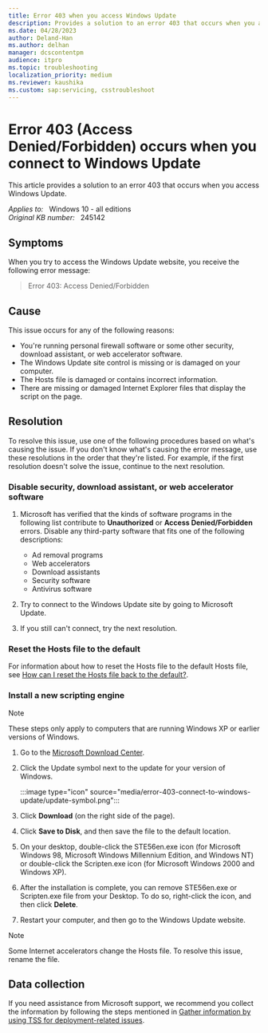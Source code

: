 ```yaml
---
title: Error 403 when you access Windows Update
description: Provides a solution to an error 403 that occurs when you access Windows Update.
ms.date: 04/28/2023
author: Deland-Han
ms.author: delhan
manager: dcscontentpm
audience: itpro
ms.topic: troubleshooting
localization_priority: medium
ms.reviewer: kaushika
ms.custom: sap:servicing, csstroubleshoot
---
```

# Error 403 (Access Denied/Forbidden) occurs when you connect to Windows Update

This article provides a solution to an error 403 that occurs when you access Windows Update.

_Applies to:_ &nbsp; Windows 10 - all editions  
_Original KB number:_ &nbsp; 245142

## Symptoms

When you try to access the Windows Update website, you receive the following error message:

> Error 403: Access Denied/Forbidden

## Cause

This issue occurs for any of the following reasons:

- You're running personal firewall software or some other security, download assistant, or web accelerator software.
- The Windows Update site control is missing or is damaged on your computer.
- The Hosts file is damaged or contains incorrect information.
- There are missing or damaged Internet Explorer files that display the script on the page.

## Resolution

To resolve this issue, use one of the following procedures based on what's causing the issue. If you don't know what's causing the error message, use these resolutions in the order that they're listed. For example, if the first resolution doesn't solve the issue, continue to the next resolution.

### Disable security, download assistant, or web accelerator software

1. Microsoft has verified that the kinds of software programs in the following list contribute to **Unauthorized** or **Access Denied/Forbidden** errors. Disable any third-party software that fits one of the following descriptions:

   - Ad removal programs
   - Web accelerators
   - Download assistants
   - Security software
   - Antivirus software

2. Try to connect to the Windows Update site by going to Microsoft Update.

3. If you still can't connect, try the next resolution.

### Reset the Hosts file to the default

For information about how to reset the Hosts file to the default Hosts file, see [How can I reset the Hosts file back to the default?](https://support.microsoft.com/help/972034).

### Install a new scripting engine  

> [!NOTE]
> These steps only apply to computers that are running Windows XP or earlier versions of Windows.

1. Go to the [Microsoft Download Center](https://www.microsoft.com/download/en/search.aspx?q=windows%20script%205.7).
2. Click the Update symbol next to the update for your version of Windows.

    :::image type="icon" source="media/error-403-connect-to-windows-update/update-symbol.png":::

3. Click **Download** (on the right side of the page).
4. Click **Save to Disk**, and then save the file to the default location.
5. On your desktop, double-click the STE56en.exe icon (for Microsoft Windows 98, Microsoft Windows Millennium Edition, and Windows NT) or double-click the Scripten.exe icon (for Microsoft Windows 2000 and Windows XP).
6. After the installation is complete, you can remove STE56en.exe or Scripten.exe file from your Desktop. To do so, right-click the icon, and then click **Delete**.
7. Restart your computer, and then go to the Windows Update website.

> [!NOTE]
> Some Internet accelerators change the Hosts file. To resolve this issue, rename the file.

## Data collection

If you need assistance from Microsoft support, we recommend you collect the information by following the steps mentioned in [Gather information by using TSS for deployment-related issues](../windows-troubleshooters/gather-information-using-tss-deployment.md).
